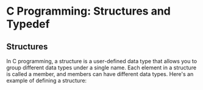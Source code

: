 # C Programming: Structures and Typedef

## Structures

In C programming, a structure is a user-defined data type that allows you to group different data types under a single name. Each element in a structure is called a member, and members can have different data types. Here's an example of defining a structure:


